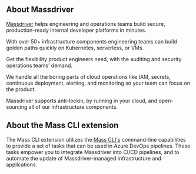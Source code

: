 ## About Massdriver

[Massdriver](https://massdriver.cloud) helps engineering and operations teams build secure, production-ready internal developer platforms in minutes.

With over 50+ infrastructure components engineering teams can build golden paths quickly on Kubernetes, serverless, or VMs.

Get the flexibility product engineers need, with the auditing and security operations teams’ demand.

We handle all the boring parts of cloud operations like IAM, secrets, continuous deployment, alerting, and monitoring so your team can focus on the product.

Massdriver supports anti-lockin, by running in your cloud, and open-sourcing all of our infrastructure components.

## About the Mass CLI extension

The Mass CLI extension utilizes the [Mass CLI's](https://github.com/massdriver-cloud/mass) command-line capabilities to provide a set of tasks that can be used in Azure DevOps pipelines. These tasks empower you to integrate Massdriver into CI/CD pipelines, and to automate the update of Massdriver-managed infrastructure and applications.

## 